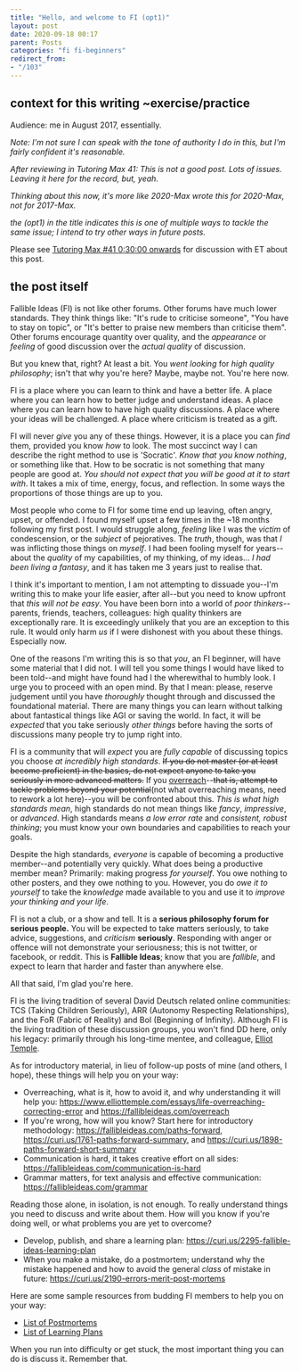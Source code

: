 ```yaml
---
title: "Hello, and welcome to FI (opt1)"
layout: post
date: 2020-09-18 00:17
parent: Posts
categories: "fi fi-beginners"
redirect_from:
- "/103"
---
```


## context for this writing ~exercise/practice

Audience: me in August 2017, essentially.

*Note: I'm not sure I can speak with the tone of authority I do in this, but I'm fairly confident it's reasonable.*

*After reviewing in Tutoring Max 41: This is not a good post. Lots of issues. Leaving it here for the record, but, yeah.*

*Thinking about this now, it's more like 2020-Max wrote this for 2020-Max, not for 2017-Max.*

*the (opt1) in the title indicates this is one of multiple ways to tackle the same issue; I intend to try other ways in future posts.*

Please see [Tutoring Max #41 0:30:00 onwards](https://youtu.be/MxVzxS8uMto?t=1807) for discussion with ET about this post.

## the post itself

Fallible Ideas (FI) is not like other forums. Other forums have much lower standards. They think things like: "It's rude to criticise someone", "You have to stay on topic", or "It's better to praise new members than criticise them". Other forums encourage quantity over quality, and the *appearance* or *feeling* of good discussion over the *actual quality* of discussion.

But you knew that, right? At least a bit. You *went looking* for *high quality philosophy*; isn't that why you're here? Maybe, maybe not. You're here now.

FI is a place where you can learn to think and have a better life. A place where you can learn how to better judge and understand ideas. A place where you can learn how to have high quality discussions. A place where your ideas will be challenged. A place where criticism is treated as a gift.

FI will never *give* you any of these things. However, it is a place you can *find* them, provided you know *how* to look. The most succinct way I can describe the right method to use is 'Socratic'. *Know that you know nothing*, or something like that. How to be socratic is not something that many people are good at. *You should not expect that you will be good at it to start with*. It takes a mix of time, energy, focus, and reflection. In some ways the proportions of those things are up to you.

Most people who come to FI for some time end up leaving, often angry, upset, or offended. I found myself upset a few times in the ~18 months following my first post. I would struggle along, *feeling* like I was the *victim* of condescension, or the *subject* of pejoratives. The *truth*, though, was that *I* was inflicting those things on *myself*. I had been fooling myself for years--about the *quality* of my capabilities, of my thinking, of my ideas... *I had been living a fantasy*, and it has taken me 3 years just to realise that.

I think it's important to mention, I am not attempting to dissuade you--I'm writing this to make your life easier, after all--but you need to know upfront that *this will not be easy*. You have been born into a world of *poor thinkers*--parents, friends, teachers, colleagues: high quality thinkers are exceptionally rare. It is exceedingly unlikely that you are an exception to this rule. It would only harm *us* if I were dishonest with you about these things. Especially now.

One of the reasons I'm writing this is so that *you*, an FI beginner, will have some material that I did not. I will tell you some things I would have liked to been told--and might have found had I the wherewithal to humbly look. I urge you to proceed with an open mind. By that I mean: please, reserve judgement until you have *thoroughly* thought through and discussed the foundational material. There are many things you can learn without talking about fantastical things like AGI or saving the world. In fact, it will be *expected* that you take seriously *other things* before having the sorts of discussions many people try to jump right into.

FI is a community that will *expect* you are *fully capable* of discussing topics you choose *at incredibly high standards*. ~~If you do not master (or at least become proficient) in the basics, do not expect anyone to take you seriously in more advanced matters.~~ If you [overreach](https://www.elliottemple.com/essays/life-overreaching-correcting-error)--~~that is, attempt to tackle problems beyond your potential~~(not what overreaching means, need to rework a lot here)--you will be confronted about this. *This is what high standards mean*, high standards do not mean things like *fancy*, *impressive*, or *advanced*. High standards means *a low error rate* and *consistent, robust thinking*; you must know your own boundaries and capabilities to reach your goals.

Despite the high standards, *everyone* is capable of becoming a productive member--and potentially very quickly. What does being a productive member mean? Primarily: making progress *for yourself*. You owe nothing to other posters, and they owe nothing to you. However, you do *owe it to yourself* to take the *knowledge* made available to you and use it to *improve your thinking and your life*.

FI is not a club, or a show and tell. It is a **serious philosophy forum for serious people.** You will be expected to take matters seriously, to take advice, suggestions, and *criticism* **seriously**. Responding with anger or offence will not demonstrate your seriousness; this is not twitter, or facebook, or reddit. This is **Fallible Ideas**; know that you are *fallible*, and expect to learn that harder and faster than anywhere else.

All that said, I'm glad you're here.

FI is the living tradition of several David Deutsch related online communities: TCS (Taking Children Seriously), ARR (Autonomy Respecting Relationships), and the FoR (Fabric of Reality) and BoI (Beginning of Infinity). Although FI is the living tradition of these discussion groups, you won't find DD here, only his legacy: primarily through his long-time mentee, and colleague, [Elliot Temple](https://www.elliottemple.com/).

As for introductory material, in lieu of follow-up posts of mine (and others, I hope), these things will help you on your way:

* Overreaching, what is it, how to avoid it, and why understanding it will help you: <https://www.elliottemple.com/essays/life-overreaching-correcting-error> and <https://fallibleideas.com/overreach>
* If you're wrong, how will you know? Start here for introductory methodology: <https://fallibleideas.com/paths-forward>, <https://curi.us/1761-paths-forward-summary>, and <https://curi.us/1898-paths-forward-short-summary>
* Communication is hard, it takes creative effort on all sides: <https://fallibleideas.com/communication-is-hard>
* Grammar matters, for text analysis and effective communication: <https://fallibleideas.com/grammar>

Reading those alone, in isolation, is not enough. To really understand things you need to discuss and write about them. How will you know if you're doing well, or what problems you are yet to overcome?

* Develop, publish, and share a learning plan: <https://curi.us/2295-fallible-ideas-learning-plan>
* When you make a mistake, do a postmortem; understand why the mistake happened and how to avoid the general *class* of mistake in future: <https://curi.us/2190-errors-merit-post-mortems>

Here are some sample resources from budding FI members to help you on your way:

* [List of Postmortems](../../list-of-postmortems/)
* [List of Learning Plans](../../list-of-learning-plans/)

When you run into difficulty or get stuck, the most important thing you can do is discuss it. Remember that.
